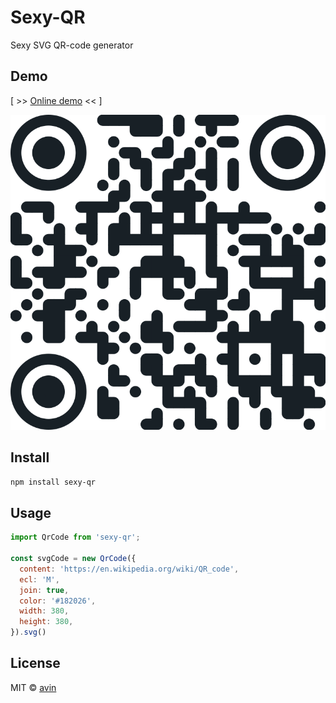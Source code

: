 # Sexy-QR

Sexy SVG QR-code generator

## Demo

[ >> [Online demo](https://avin.github.io/sexy-qr) << ]

[![Preview](./assets/example.svg)](https://avin.github.io/sexy-qr)

## Install

```sh
npm install sexy-qr
```

## Usage

```js
import QrCode from 'sexy-qr';

const svgCode = new QrCode({
  content: 'https://en.wikipedia.org/wiki/QR_code',
  ecl: 'M',
  join: true,
  color: '#182026',
  width: 380,
  height: 380,
}).svg()
```

## License

MIT © [avin](https://github.com/avin)
